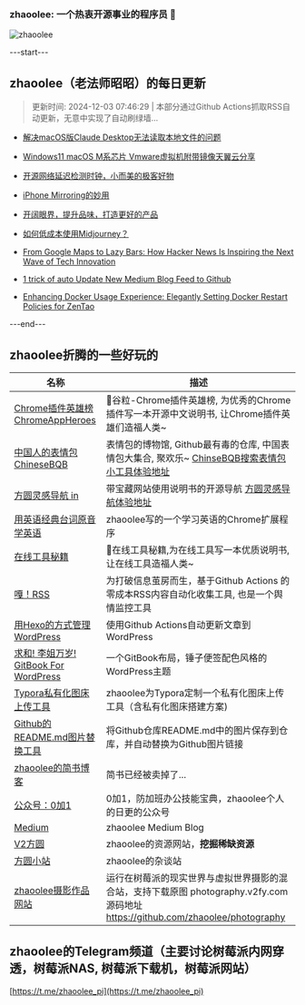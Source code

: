 ### zhaoolee: 一个热衷开源事业的程序员 👋

![zhaoolee](https://github-readme-stats-git-masterorgs-github-readme-stats-team.vercel.app/api?username=zhaoolee)



---start---

## zhaoolee（老法师昭昭）的每日更新

> 更新时间: 2024-12-03 07:46:29 | 本部分通过Github Actions抓取RSS自动更新，无意中实现了自动刷绿墙...

- [解决macOS版Claude Desktop无法读取本地文件的问题](https://v2fy.com/p/2024-12-02-15-12-32-mcp-claude/)
- [Windows11 macOS M系芯片 Vmware虚拟机附带镜像天翼云分享](https://v2fy.com/p/2024-11-24-18-04-52-windows11-mac-m1/)
- [开源网络延迟检测时钟，小而美的极客好物](https://v2fy.com/p/2024-11-16-14-51-47-clock-network/)

- [iPhone Mirroring的妙用](https://fangyuanxiaozhan.com/p/2024-09-19-07-01-39-iphone-mirroring/)
- [开阔眼界，提升品味，打造更好的产品](https://fangyuanxiaozhan.com/p/2024-09-15-17-46-31-game/)
- [如何低成本使用Midjourney？](https://fangyuanxiaozhan.com/p/2024-05-26-09-21-11-midjourney/)

- [From Google Maps to Lazy Bars: How Hacker News Is Inspiring the Next Wave of Tech Innovation](https://medium.com/@zhaoolee/from-google-maps-to-lazy-bars-how-hacker-news-is-inspiring-the-next-wave-of-tech-innovation-01f0f2952183?source=rss-1744b6bf3efb------2)
- [1 trick of auto Update New Medium Blog Feed to Github](https://medium.com/@zhaoolee/automatically-updating-new-medium-blog-feed-to-github-homepage-via-github-actions-05a942fbfe4e?source=rss-1744b6bf3efb------2)
- [Enhancing Docker Usage Experience: Elegantly Setting Docker Restart Policies for ZenTao](https://medium.com/@zhaoolee/enhancing-docker-usage-experience-elegantly-setting-docker-restart-policies-for-zentao-2709ecd00a9e?source=rss-1744b6bf3efb------2)

---end---


## zhaoolee折腾的一些好玩的

| 名称 |  描述   |
| ---    | --- |
| [Chrome插件英雄榜 ChromeAppHeroes](https://github.com/zhaoolee/ChromeAppHeroes) | 🌈谷粒-Chrome插件英雄榜, 为优秀的Chrome插件写一本开源中文说明书, 让Chrome插件英雄们造福人类~ |
| [中国人的表情包 ChineseBQB](https://github.com/zhaoolee/ChineseBQB) | 表情包的博物馆, Github最有毒的仓库, 中国表情包大集合, 聚欢乐~ [ChinseBQB搜索表情包小工具体验地址](https://v2fy.com/asset/0i/ChineseBQB/) |
| [方圆灵感导航 in](https://github.com/zhaoolee/in) | 带宝藏网站使用说明书的开源导航 [方圆灵感导航体验地址](https://v2fy.com/in/) |
| [用英语经典台词原音学英语](https://github.com/zhaoolee/inspop) | zhaoolee写的一个学习英语的Chrome扩展程序 |
| [在线工具秘籍](https://github.com/zhaoolee/OnlineToolsBook) |  🍭在线工具秘籍,为在线工具写一本优质说明书,让在线工具造福人类~ |
| [嘎！RSS](https://github.com/zhaoolee/garss)  |  为打破信息茧房而生，基于Github Actions 的零成本RSS内容自动化收集工具, 也是一个舆情监控工具  |
| [用Hexo的方式管理WordPress](https://github.com/zhaoolee/WordPressXMLRPCTools)  | 使用Github Actions自动更新文章到WordPress  |
| [求和! 李姐万岁! GitBook For WordPress](https://github.com/zhaoolee/gitbook-for-wordpress)  | 一个GitBook布局，锤子便签配色风格的WordPress主题  |
| [Typora私有化图床上传工具](https://github.com/zhaoolee/EasyTypora)  |  zhaoolee为Typora定制一个私有化图床上传工具（含私有化图床搭建方案) |
| [Github的README.md图片替换工具](https://github.com/zhaoolee/replace_readme_md_image) |  将Github仓库README.md中的图片保存到仓库，并自动替换为Github图片链接  |
| [zhaoolee的简书博客](https://www.jianshu.com/u/c5d047065c42) | 简书已经被卖掉了... |
| [公众号：0加1](https://v2fy.com/asset/0i/jikemiji/jikemiji-md/public.assets/0add1.png)  |  0加1，防加班办公技能宝典，zhaoolee个人的日更的公众号 |
| [Medium](https://medium.com/@zhaoolee)  | zhaoolee Medium Blog |
| [V2方圆](https://v2fy.com)  | zhaoolee的资源网站，**挖掘稀缺资源** |
| [方圆小站](https://fangyuanxiaozhan.com)  | zhaoolee的杂谈站 |
| [zhaoolee摄影作品网站](https://photography.v2fy.com/)  | 运行在树莓派的现实世界与虚拟世界摄影的混合站，支持下载原图 photography.v2fy.com 源码地址 https://github.com/zhaoolee/photography |



## zhaoolee的Telegram频道（主要讨论树莓派内网穿透，树莓派NAS, 树莓派下载机，树莓派网站）

[https://t.me/zhaoolee_pi](https://t.me/zhaoolee_pi)



